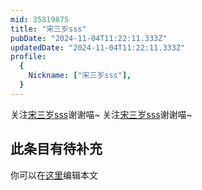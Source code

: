 ```yaml
---
mid: 35819875
title: "宋三岁sss"
pubDate: "2024-11-04T11:22:11.333Z"
updatedDate: "2024-11-04T11:22:11.333Z"
profile:
  {
    Nickname: ["宋三岁sss"],
  }
---
```


关注[宋三岁sss](https://space.bilibili.com/35819875)谢谢喵~ 关注[宋三岁sss](https://space.bilibili.com/35819875)谢谢喵~

## 此条目有待补充
你可以在[这里](https://github.com/Yuhanawa/VTuber.ICU-Content/edit/master/v/宋三岁sss/index.md)编辑本文
